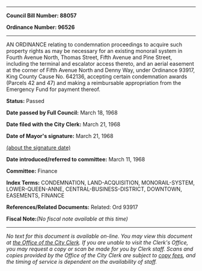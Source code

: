 

********

**Council Bill Number: 88057**
   
**Ordinance Number: 96526**
********

 AN ORDINANCE relating to condemnation proceedings to acquire such property rights as may be necessary for an existing monorail system in Fourth Avenue North, Thomas Street, Fifth Avenue and Pine Street, including the terminal and escalator access thereto, and an aerial easement at the corner of Fifth Avenue North and Denny Way, under Ordinance 93917, King County Cause No. 642136, accepting certain condemnation awards (Parcels 42 and 47) and making a reimbursable appropriation from the Emergency Fund for payment thereof.

**Status:** Passed
   
**Date passed by Full Council:** March 18, 1968
   
**Date filed with the City Clerk:** March 21, 1968
   
**Date of Mayor's signature:** March 21, 1968
   
[(about the signature date)](/~public/approvaldate.htm)
   
   
   
**Date introduced/referred to committee:** March 11, 1968
   
**Committee:** Finance
   
   
**Index Terms:** CONDEMNATION, LAND-ACQUISITION, MONORAIL-SYSTEM, LOWER-QUEEN-ANNE, CENTRAL-BUSINESS-DISTRICT, DOWNTOWN, EASEMENTS, FINANCE

**References/Related Documents:** Related: Ord 93917

**Fiscal Note:**_(No fiscal note available at this time)_
********

_No text for this document is available on-line. You may view this document at [the Office of the City Clerk](http://www.seattle.gov/leg/clerk/contactUs.htm). If you are unable to visit the Clerk's Office, you may request a copy or scan be made for you by Clerk staff. Scans and copies provided by the Office of the City Clerk are subject to [copy fees](http://clerk.seattle.gov/~public/clerkfees.htm), and the timing of service is dependent on the availability of staff._

